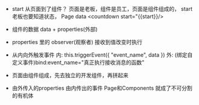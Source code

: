 - start 从页面到了组件？
  页面是老板，组件是员工，页面是组件组成的，
  start 老板也要知道状态， Page data
  <countdown start="{{start}}/>

- 组件的数据 data + properties(外部)
- properties 里的 observer(观察者) 接收到值改变时执行
- 从内向外触发事件
  内: this.triggerEvent({
    "event_name",
    data
  })
  外: (绑定自定义事件)bind:event_name="真正执行接收消息的函数"

- 页面由组件组成，先去独立的开发组件，再拼起来
- 由外传入的properties 由内传出的事件
  Page和Components 就成了不可分割的有机体

